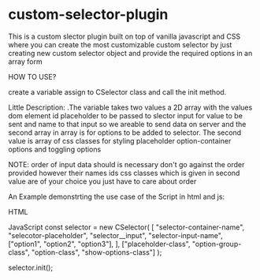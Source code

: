 # custom-selector-plugin
This is a custom slector plugin built on top of vanilla javascript and CSS where you can create the most customizable custom selector by just creating new custom selector object and provide the required options in an array form

HOW TO USE?

create a variable assign to CSelector class and call the init method.

Little Description:
.The variable takes two values a 2D array with the values dom element id placeholder to be passed to slector input for value to be sent and name to that input so we areable to send 
data on server and the second array in array is for options to be added to selector.
The second value is array of css classes for styling placeholder option-container options and toggling options

NOTE:
order of input data should is necessary don't go against the order provided however their names ids css classes which is given in second value are of your choice 
you just have to care about order


An Example demonstrting the use case of the Script in html and js:

HTML
<div id="c-selector"></div>

JavaScript
const selector = new CSelector(
  [
    "selector-container-name",
    "selecotor-placeholder",
    "selector__input",
    "selector-input-name",
    ["option1", "option2", "option3"],
  ],
  ["placeholder-class", "option-group-class", "option-class", "show-options-class"]
);

selector.init();
